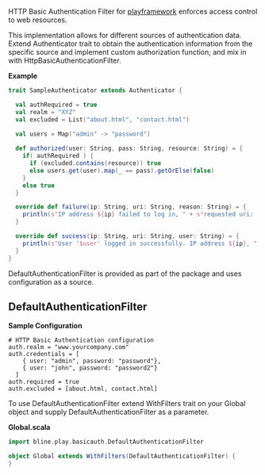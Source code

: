 HTTP Basic Authentication Filter for [playframework](www.playframework.com) enforces access control to web resources.

This implementation allows for different sources of authentication data. 
Extend Authenticator trait to obtain the authentication information from the specific source and implement custom authorization function;
and mix in with HttpBasicAuthenticationFilter.


**Example**

```scala
trait SampleAuthenticator extends Authenticator {

  val authRequired = true
  val realm = "XYZ"
  val excluded = List("about.html", "contact.html")

  val users = Map("admin" -> "password")
  
  def authorized(user: String, pass: String, resource: String) = {
    if( authRequired ) {
      if (excluded.contains(resource)) true
      else users.get(user).map(_ == pass).getOrElse(false)
    }
    else true
  }

  override def failure(ip: String, uri: String, reason: String) = {
    println(s"IP address ${ip} failed to log in, " + s"requested uri: '${uri}' Error: ${reason}")
  }

  override def success(ip: String, uri: String, user: String) = {
    println(s"User '$user' logged in successfully. IP address ${ip}, " + s"requested uri: '${uri}'")
  }
}
```



DefaultAuthenticationFilter is provided as part of the package and uses configuration as a source.

## DefaultAuthenticationFilter

**Sample Configuration**
```
# HTTP Basic Authentication configuration
auth.realm = "www.yourcompany.com"
auth.credentials = [
    { user: "admin", password: "password"},
    { user: "john", password: "password2"}
  ]
auth.required = true
auth.excluded = [about.html, contact.html]
```

To use DefaultAuthenticationFilter extend WithFilters trait on your Global object and 
supply DefaultAuthenticationFilter as a parameter.


**Global.scala**

```scala
import bline.play.basicauth.DefaultAuthenticationFilter

object Global extends WithFilters(DefaultAuthenticationFilter) {
}
```
